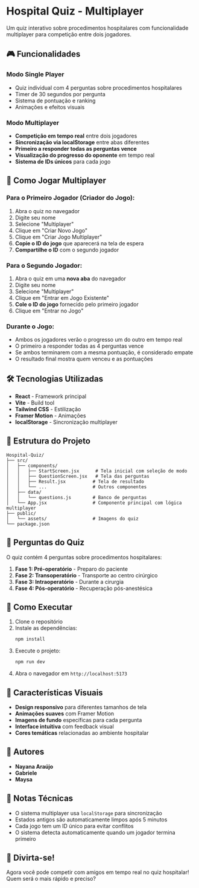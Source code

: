 # Hospital Quiz - Multiplayer

Um quiz interativo sobre procedimentos hospitalares com funcionalidade multiplayer para competição entre dois jogadores.

## 🎮 Funcionalidades

### Modo Single Player
- Quiz individual com 4 perguntas sobre procedimentos hospitalares
- Timer de 30 segundos por pergunta
- Sistema de pontuação e ranking
- Animações e efeitos visuais

### Modo Multiplayer
- **Competição em tempo real** entre dois jogadores
- **Sincronização via localStorage** entre abas diferentes
- **Primeiro a responder todas as perguntas vence**
- **Visualização do progresso do oponente** em tempo real
- **Sistema de IDs únicos** para cada jogo

## 🚀 Como Jogar Multiplayer

### Para o Primeiro Jogador (Criador do Jogo):
1. Abra o quiz no navegador
2. Digite seu nome
3. Selecione "Multiplayer"
4. Clique em "Criar Novo Jogo"
5. Clique em "Criar Jogo Multiplayer"
6. **Copie o ID do jogo** que aparecerá na tela de espera
7. **Compartilhe o ID** com o segundo jogador

### Para o Segundo Jogador:
1. Abra o quiz em uma **nova aba** do navegador
2. Digite seu nome
3. Selecione "Multiplayer"
4. Clique em "Entrar em Jogo Existente"
5. **Cole o ID do jogo** fornecido pelo primeiro jogador
6. Clique em "Entrar no Jogo"

### Durante o Jogo:
- Ambos os jogadores verão o progresso um do outro em tempo real
- O primeiro a responder todas as 4 perguntas vence
- Se ambos terminarem com a mesma pontuação, é considerado empate
- O resultado final mostra quem venceu e as pontuações

## 🛠️ Tecnologias Utilizadas

- **React** - Framework principal
- **Vite** - Build tool
- **Tailwind CSS** - Estilização
- **Framer Motion** - Animações
- **localStorage** - Sincronização multiplayer

## 📁 Estrutura do Projeto

```
Hospital-Quiz/
├── src/
│   ├── components/
│   │   ├── StartScreen.jsx      # Tela inicial com seleção de modo
│   │   ├── QuestionScreen.jsx   # Tela das perguntas
│   │   ├── Result.jsx          # Tela de resultado
│   │   └── ...                 # Outros componentes
│   ├── data/
│   │   └── questions.js        # Banco de perguntas
│   └── App.jsx                 # Componente principal com lógica multiplayer
├── public/
│   └── assets/                 # Imagens do quiz
└── package.json
```

## 🎯 Perguntas do Quiz

O quiz contém 4 perguntas sobre procedimentos hospitalares:

1. **Fase 1: Pré-operatório** - Preparo do paciente
2. **Fase 2: Transoperatório** - Transporte ao centro cirúrgico
3. **Fase 3: Intraoperatório** - Durante a cirurgia
4. **Fase 4: Pós-operatório** - Recuperação pós-anestésica

## 🔧 Como Executar

1. Clone o repositório
2. Instale as dependências:
   ```bash
   npm install
   ```
3. Execute o projeto:
   ```bash
   npm run dev
   ```
4. Abra o navegador em `http://localhost:5173`

## 🎨 Características Visuais

- **Design responsivo** para diferentes tamanhos de tela
- **Animações suaves** com Framer Motion
- **Imagens de fundo** específicas para cada pergunta
- **Interface intuitiva** com feedback visual
- **Cores temáticas** relacionadas ao ambiente hospitalar

## 👥 Autores

- **Nayana Araújo**
- **Gabriele**
- **Maysa**

## 📝 Notas Técnicas

- O sistema multiplayer usa `localStorage` para sincronização
- Estados antigos são automaticamente limpos após 5 minutos
- Cada jogo tem um ID único para evitar conflitos
- O sistema detecta automaticamente quando um jogador termina primeiro

## 🎉 Divirta-se!

Agora você pode competir com amigos em tempo real no quiz hospitalar! Quem será o mais rápido e preciso?
